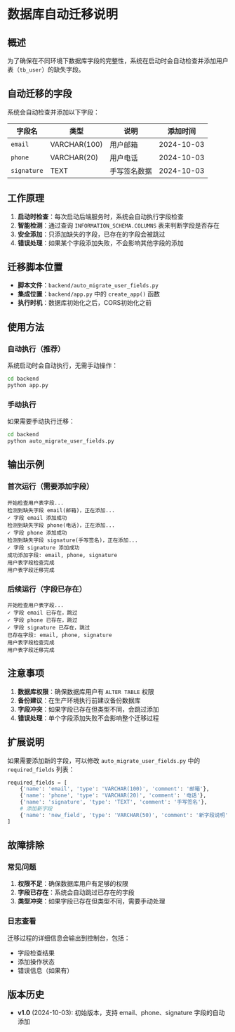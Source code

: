 # 数据库自动迁移说明

## 概述

为了确保在不同环境下数据库字段的完整性，系统在启动时会自动检查并添加用户表（`tb_user`）的缺失字段。

## 自动迁移的字段

系统会自动检查并添加以下字段：

| 字段名 | 类型 | 说明 | 添加时间 |
|--------|------|------|----------|
| `email` | VARCHAR(100) | 用户邮箱 | 2024-10-03 |
| `phone` | VARCHAR(20) | 用户电话 | 2024-10-03 |
| `signature` | TEXT | 手写签名数据 | 2024-10-03 |

## 工作原理

1. **启动时检查**：每次启动后端服务时，系统会自动执行字段检查
2. **智能检测**：通过查询 `INFORMATION_SCHEMA.COLUMNS` 表来判断字段是否存在
3. **安全添加**：只添加缺失的字段，已存在的字段会被跳过
4. **错误处理**：如果某个字段添加失败，不会影响其他字段的添加

## 迁移脚本位置

- **脚本文件**：`backend/auto_migrate_user_fields.py`
- **集成位置**：`backend/app.py` 中的 `create_app()` 函数
- **执行时机**：数据库初始化之后，CORS初始化之前

## 使用方法

### 自动执行（推荐）

系统启动时会自动执行，无需手动操作：

```bash
cd backend
python app.py
```

### 手动执行

如果需要手动执行迁移：

```bash
cd backend
python auto_migrate_user_fields.py
```

## 输出示例

### 首次运行（需要添加字段）
```
开始检查用户表字段...
检测到缺失字段 email(邮箱)，正在添加...
✓ 字段 email 添加成功
检测到缺失字段 phone(电话)，正在添加...
✓ 字段 phone 添加成功
检测到缺失字段 signature(手写签名)，正在添加...
✓ 字段 signature 添加成功
成功添加字段: email, phone, signature
用户表字段检查完成
用户表字段迁移完成
```

### 后续运行（字段已存在）
```
开始检查用户表字段...
✓ 字段 email 已存在，跳过
✓ 字段 phone 已存在，跳过
✓ 字段 signature 已存在，跳过
已存在字段: email, phone, signature
用户表字段检查完成
用户表字段迁移完成
```

## 注意事项

1. **数据库权限**：确保数据库用户有 `ALTER TABLE` 权限
2. **备份建议**：在生产环境执行前建议备份数据库
3. **字段冲突**：如果字段已存在但类型不同，会跳过添加
4. **错误处理**：单个字段添加失败不会影响整个迁移过程

## 扩展说明

如果需要添加新的字段，可以修改 `auto_migrate_user_fields.py` 中的 `required_fields` 列表：

```python
required_fields = [
    {'name': 'email', 'type': 'VARCHAR(100)', 'comment': '邮箱'},
    {'name': 'phone', 'type': 'VARCHAR(20)', 'comment': '电话'},
    {'name': 'signature', 'type': 'TEXT', 'comment': '手写签名'},
    # 添加新字段
    {'name': 'new_field', 'type': 'VARCHAR(50)', 'comment': '新字段说明'}
]
```

## 故障排除

### 常见问题

1. **权限不足**：确保数据库用户有足够的权限
2. **字段已存在**：系统会自动跳过已存在的字段
3. **类型冲突**：如果字段已存在但类型不同，需要手动处理

### 日志查看

迁移过程的详细信息会输出到控制台，包括：
- 字段检查结果
- 添加操作状态
- 错误信息（如果有）

## 版本历史

- **v1.0** (2024-10-03): 初始版本，支持 email、phone、signature 字段的自动添加
